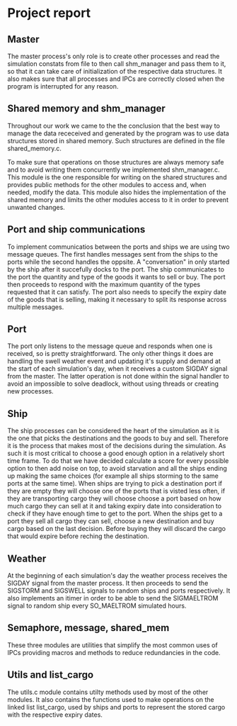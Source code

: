 # Project report
## Master
The master process's only role is to create other processes and read the simulation constats from file to then call shm_manager and pass them to it, so that it can take care of initialization of the respective data structures. It also makes sure that all processes and IPCs are correctly closed when the program is interrupted for any reason.

## Shared memory and shm_manager
Throughout our work we came to the the conclusion that the best way to manage the data receceived and generated by the program was to use data structures stored in shared memory. Such structures are defined in the file shared_memory.c.

To make sure that operations on those structures are always memory safe and to avoid writing them concurrently we implemented shm_manager.c. This module is the one responsible for writing on the shared structures and provides public methods for the other modules to access and, when needed, modify the data. This module also hides the implementation of the shared memory and limits the other modules access to it in order to prevent unwanted changes.

## Port and ship communications
To implement communicatios between the ports and ships we are using two message queues. The first handles messages sent from the ships to the ports while the second handles the oppsite. A "conversation" in only started by the ship after it succefully docks to the port. The ship communicates to the port the quantity and type of the goods it wants to sell or buy. The port then proceeds to respond with the maximum quantity of the types requested that it can satisfy. The port also needs to specify the expiry date of the goods that is selling, making it necessary to split its response across multiple messages.

## Port
The port only listens to the message queue and responds when one is received, so is pretty straightforward. The only other things it does are handling the swell weather event and updating it's supply and demand at the start of each simulation's day, when it receives a custom SIGDAY signal from the master. The latter operation is not done within the signal handler to avoid an impossible to solve deadlock, without using threads or creating new processes.

## Ship
The ship processes can be considered the heart of the simulation as it is the one that picks the destinations and the goods to buy and sell. Therefore it is the process that makes most of the decisions during the simulation. As such it is most critical to choose a good enough option in a relatively short time frame. To do that we have decided calculate a score for every possible option to then add noise on top, to avoid starvation and all the ships ending up making the same choices (for example all ships storming to the same ports at the same time). When ships are trying to pick a destination port if they are empty they will choose one of the ports that is visted less often, if they are transporting cargo they will choose choose a port based on how much cargo they can sell at it and taking expiry date into consideration to check if they have enough time to get to the port. When the ships get to a port they sell all cargo they can sell, choose a new destination and buy cargo based on the last decision. Before buying they will discard the cargo that would expire before reching the destination.

## Weather
At the beginning of each simulation's day the weather process receives the SIGDAY signal from the master process. It then proceeds to send the SIGSTORM and SIGSWELL signals to random ships and ports respectively. It also implements an itimer in order to be able to send the SIGMAELTROM signal to random ship every SO_MAELTROM simulated hours.

## Semaphore, message, shared_mem
These three modules are utilities that simplify the most common uses of IPCs providing macros and methods to reduce redundancies in the code.

##  Utils and list_cargo
The utils.c module contains utilty methods used by most of the other modules. It also contains the functions used to make operations on the linked list list_cargo, used by ships and ports to represent the stored cargo with the respective expiry dates.